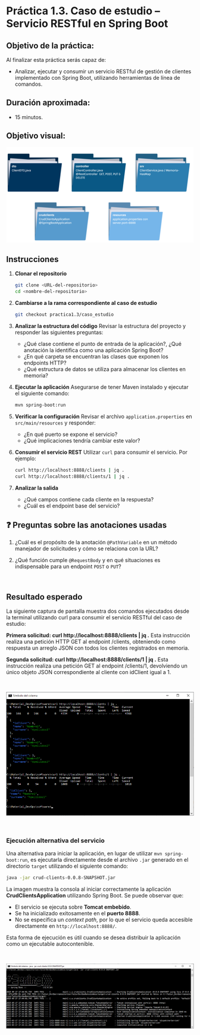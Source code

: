 # Práctica 1.3. Caso de estudio – Servicio RESTful en Spring Boot

## Objetivo de la práctica:
Al finalizar esta práctica serás capaz de:
- Analizar, ejecutar y consumir un servicio RESTful de gestión de clientes implementado con Spring Boot, utilizando herramientas de línea de comandos.

## Duración aproximada:
- 15 minutos.

## Objetivo visual:

![Estructura Spring Boot](../images/i3.png)


## Instrucciones

1. **Clonar el repositorio**

   ```bash
   git clone <URL-del-repositorio>
   cd <nombre-del-repositorio>
   ```

2. **Cambiarse a la rama correspondiente al caso de estudio**

   ```bash
   git checkout practica1.3/caso_estudio
   ```

3. **Analizar la estructura del código**
   Revisar la estructura del proyecto y responder las siguientes preguntas:

   * ¿Qué clase contiene el punto de entrada de la aplicación?, ¿Qué anotación la identifica como una aplicación Spring Boot?
   * ¿En qué carpeta se encuentran las clases que exponen los endpoints HTTP?
   * ¿Qué estructura de datos se utiliza para almacenar los clientes en memoria?

4. **Ejecutar la aplicación**
   Asegurarse de tener Maven instalado y ejecutar el siguiente comando:

   ```bash
   mvn spring-boot:run
   ```

5. **Verificar la configuración**
   Revisar el archivo `application.properties` en `src/main/resources` y responder:

   * ¿En qué puerto se expone el servicio?
   * ¿Qué implicaciones tendría cambiar este valor?

6. **Consumir el servicio REST**
   Utilizar `curl` para consumir el servicio. Por ejemplo:

   ```bash
   curl http://localhost:8888/clients | jq .
   curl http://localhost:8888/clients/1 | jq .
   ```

7. **Analizar la salida**

   * ¿Qué campos contiene cada cliente en la respuesta?
   * ¿Cuál es el endpoint base del servicio?


## ❓ Preguntas sobre las anotaciones usadas

1. ¿Cuál es el propósito de la anotación `@PathVariable` en un método manejador de solicitudes y cómo se relaciona con la URL?

2. ¿Qué función cumple `@RequestBody` y en qué situaciones es indispensable para un endpoint `POST` o `PUT`?

<br/>

## Resultado esperado

La siguiente captura de pantalla muestra dos comandos ejecutados desde la terminal utilizando curl para consumir el servicio RESTful del caso de estudio:

**Primera solicitud: curl http://localhost:8888/clients | jq .**
Esta instrucción realiza una petición HTTP GET al endpoint /clients, obteniendo como respuesta un arreglo JSON con todos los clientes registrados en memoria.

**Segunda solicitud: curl http://localhost:8888/clients/1 | jq .**
Esta instrucción realiza una petición GET al endpoint /clients/1, devolviendo un único objeto JSON correspondiente al cliente con idClient igual a 1.

<br/>

![curl & jq](../images/i2.png)

<br/>

### Ejecución alternativa del servicio

Una alternativa para iniciar la aplicación, en lugar de utilizar `mvn spring-boot:run`, es ejecutarla directamente desde el archivo `.jar` generado en el directorio `target` utilizando el siguiente comando:

```bash
java -jar crud-clients-0.0.8-SNAPSHOT.jar
```

La imagen muestra la consola al iniciar correctamente la aplicación **CrudClientsApplication** utilizando Spring Boot. Se puede observar que:

* El servicio se ejecuta sobre **Tomcat embebido**.
* Se ha inicializado exitosamente en el **puerto 8888**.
* No se especifica un *context path*, por lo que el servicio queda accesible directamente en `http://localhost:8888/`.

Esta forma de ejecución es útil cuando se desea distribuir la aplicación como un ejecutable autocontenible.


<br/>

![java -jar ](../images/i1.png)
